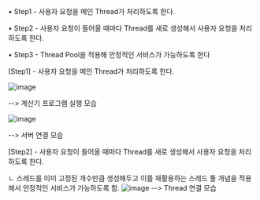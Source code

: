 • Step1 - 사용자 요청을 메인 Thread가 처리하도록 한다.

• Step2 - 사용자 요청이 들어올 때마다 Thread를 새로 생성해서 사용자 요청을 처리하도록 한다.

• Step3 - Thread Pool을 적용해 안정적인 서비스가 가능하도록 한다


[Step1] - 사용자 요청을 메인 Thread가 처리하도록 한다.

![image](https://github.com/jonathan0620/was-practice2/assets/145638699/b0f5358b-304f-46ba-bc07-56e8a3fecc2a)

--> 계산기 프로그램 실행 모습

![image](https://github.com/jonathan0620/was-practice2/assets/145638699/7fffae87-b688-462b-ad48-5ac483b4fe0f)

--> 서버 연결 모습


[Step2] - 사용자 요청이 들어올 때마다 Thread를 새로 생성해서 사용자 요청을 처리하도록 한다.

ㄴ 스레드를 이미 고정된 개수만큼 생성해두고 이를 재활용하는 스레드 풀 개념을 적용해서 안정적인 서비스가 가능하도록 함.
![image](https://github.com/jonathan0620/was-practice2/assets/145638699/ea75ef28-aae2-4f2a-a722-cde1f6b0ec9b)
--> Thread 연결 모습 
